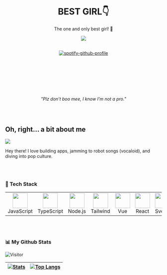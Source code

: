 
<h1 align="center">
  	BEST GIRL👇
</h1>

<p align="center">
   The one and only best girl! 💖
</p>

<div align="center">
 <img src="./momo.gif"/>
</div>

<br>

<div align="center">

[![spotify-github-profile](https://spotify-github-profile.kittinanx.com/api/view?uid=xfh2gj98yefngjy8h67m0l80c&cover_image=true&theme=default&show_offline=false&background_color=121212&interchange=false)](https://github.com/kittinan/spotify-github-profile)

</div>

<!-- ## 10 Reasons Why Momo Ayase is BEST GIRL

1. **Superpowers and brains?** She's got both! #brainsandbeauty
2. Ghost believer, alien skeptic. A unique combo that's oddly endearing.
3. A badass fighter who can kick any ghost or alien's butt.
4. **Fashion Queen** – Her outfits are always on point! ✨
5. A loyal friend who's always there for her squad. ❤️
6. Her reactions? Absolutely priceless.
7. She’s unapologetically herself.
8. Her relationship with Okarun is pure goals.
9. Always striving to learn and grow.
10. She’s just plain cool. 😎 -->

<br>
<br>
<br>
<br>
<br>
<br>


<p align="center">
   <em>"Plz don’t boo mee, I know I’m not a pro."</em>
</p>

<br>
<br>

<h2>Oh, right... a bit about me</h2> 

<div>
   <img src="https://i.makeagif.com/media/8-09-2020/y6dmdx.gif" />
   <p>Hey there! I love building apps, jamming to robot songs (vocaloid), and diving into pop culture.</p>
</div>


<br>
<br>

### 🚀 Tech Stack 
<table align="center">
   <tr>
      <td align="center" width="96">
         <img src="https://img.icons8.com/color/2x/javascript.png" width="48" height="48"/>
         <br>JavaScript
      </td>
       <td align="center" width="96">
         <img src="https://img.icons8.com/color/2x/typescript.png" width="48" height="48"/>
         <br>TypeScript
      </td>
      <td align="center" width="96">
         <img src="https://img.icons8.com/fluency/2x/node-js.png" width="48" height="48"/>
         <br>Node.js
      </td>
       <td align="center" width="96">
         <img src="https://img.icons8.com/fluency/2x/tailwind_css.png" width="48" height="48"/>
         <br>Tailwind
      </td>
      <td align="center" width="96">
         <img src="https://img.icons8.com/color/2x/vue-js.png" width="48" height="48"/>
         <br>Vue
      </td>
      <td align="center" width="96">
         <img src="https://img.icons8.com/color/2x/react-native.png" width="48" height="48"/>
         <br>React
      </td>
      <td align="center" width="96">
         <img src="https://iconape.com/wp-content/png_logo_vector/svelte-logo-by-gengns.png" width="48" height="48"/>
         <br>Svelte
      </td>
   </tr>
</table>


<br>
<br>

### 📊 My Github Stats 

![Visitor](https://count.getloli.com/get/@:hansfigo)

| [![Stats](https://github-readme-stats-xn39.vercel.app/api?username=hansfigo&show_icons=true&theme=transparent)](https://github.com/hansfigo/hansfigo) | [![Top Langs](https://github-readme-stats.vercel.app/api/top-langs/?username=hansfigo&layout=compact&langs_count=8&theme=transparent)](https://github.com/hansfigo/hansfigo) |
| --- | --- |





	


